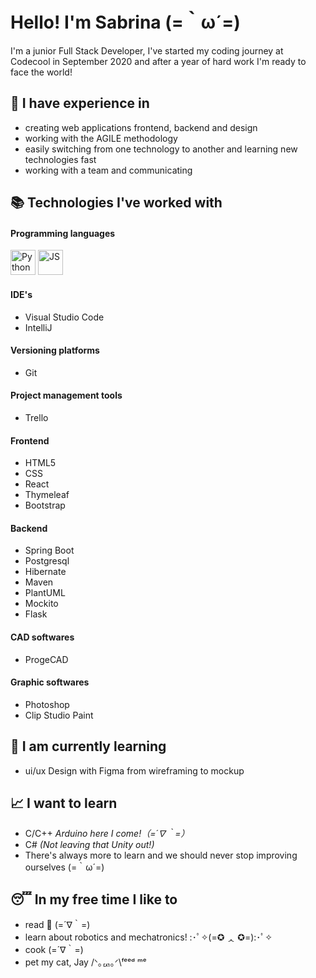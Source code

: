 # Hello! I'm Sabrina 	(=｀ω´=)

I'm a junior Full Stack Developer, I've started my coding journey at Codecool in September 2020 and after a year of hard work I'm ready to face the world!

## :briefcase:  I have experience in
- creating web applications frontend, backend and design
- working with the AGILE methodology
- easily switching from one technology to another and learning new technologies fast
- working with a team and communicating

## :books: Technologies I've worked with

#### Programming languages
<img src="https://upload.wikimedia.org/wikipedia/commons/thumb/c/c3/Python-logo-notext.svg/121px-Python-logo-notext.svg.png" alt="Python" height="auto" width="40">
<img src="https://fr.wikipedia.org/wiki/JavaScript#/media/Fichier:Unofficial_JavaScript_logo_2.svg" alt="JS" height="auto" width="40" border-radius="25>
<img src="https://dev.java/assets/images/java-logo-vert-blk.png" alt="Java" height="auto" width="40">

#### IDE's
- Visual Studio Code
- IntelliJ

#### Versioning platforms
- Git

#### Project management tools
- Trello

#### Frontend 
- HTML5
- CSS
- React
- Thymeleaf
- Bootstrap

#### Backend
- Spring Boot
- Postgresql
- Hibernate
- Maven
- PlantUML
- Mockito
- Flask

#### CAD softwares
- ProgeCAD

#### Graphic softwares
- Photoshop
- Clip Studio Paint

## :monocle_face: I am currently learning
- ui/ux Design with Figma from wireframing to mockup

## :chart_with_upwards_trend: I want to learn
- C/C++ *Arduino here I come!（=´∇｀=）*
- C# *(Not leaving that Unity out!)*
- There's always more to learn and we should never stop improving ourselves (=｀ω´=)

## :sleeping: In my free time I like to
- read :open_book: (=´∇｀=)
- learn about robotics and mechatronics! :･ﾟ✧(=✪ ᆺ ✪=):･ﾟ✧
- cook (=´∇｀=)
- pet my cat, Jay /ᐠ｡ퟑ｡ᐟ\ᶠᵉᵉᵈ ᵐᵉ
